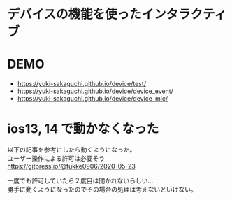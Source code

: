 # デバイスの機能を使ったインタラクティブ

# DEMO

- https://yuki-sakaguchi.github.io/device/test/
- https://yuki-sakaguchi.github.io/device/device_event/
- https://yuki-sakaguchi.github.io/device/device_mic/

# ios13, 14 で動かなくなった

以下の記事を参考にしたら動くようになった。  
ユーザー操作による許可は必要そう  
https://gitpress.io/@fukke0906/2020-05-23

一度でも許可していたら２度目は聞かれないらしい...  
勝手に動くようになったのでその場合の処理は考えないといけない。
